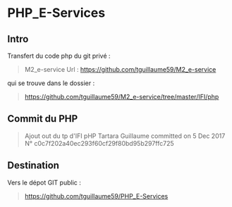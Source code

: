 # PHP_E-Services

## Intro
Transfert du code php du git privé : 
>M2_e-service
>Url : https://github.com/tguillaume59/M2_e-service

qui se trouve dans le dossier : 
> https://github.com/tguillaume59/M2_e-service/tree/master/IFI/php

## Commit du PHP 
>Ajout out du tp d'IFI pHP
>Tartara Guillaume committed on 5 Dec 2017
>N° c0c7f202a40ec293f60cf29f80bd95b297ffc725


## Destination 
Vers le dépot GIT public : 
> https://github.com/tguillaume59/PHP_E-Services
